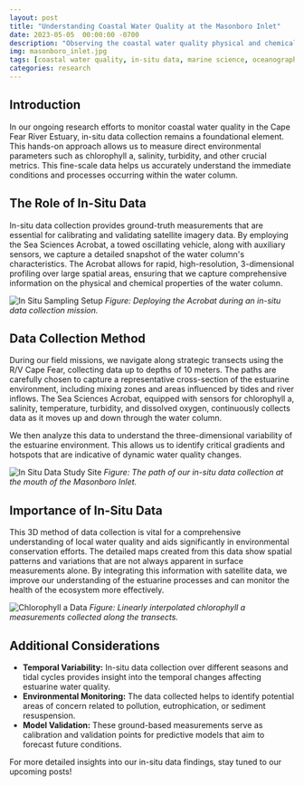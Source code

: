 ```yaml
---
layout: post
title: "Understanding Coastal Water Quality at the Masonboro Inlet"
date: 2023-05-05  00:00:00 -0700
description: "Observing the coastal water quality physical and chemical processes with 3-dimensional in-situ measurments."
img: masonboro_inlet.jpg
tags: [coastal water quality, in-situ data, marine science, oceanography, estuarine monitoring]
categories: research
---
```


## Introduction
In our ongoing research efforts to monitor coastal water quality in the Cape Fear River Estuary, in-situ data collection remains a foundational element. This hands-on approach allows us to measure direct environmental parameters such as chlorophyll a, salinity, turbidity, and other crucial metrics. This fine-scale data helps us accurately understand the immediate conditions and processes occurring within the water column.

## The Role of In-Situ Data
In-situ data collection provides ground-truth measurements that are essential for calibrating and validating satellite imagery data. By employing the Sea Sciences Acrobat, a towed oscillating vehicle, along with auxiliary sensors, we capture a detailed snapshot of the water column's characteristics. The Acrobat allows for rapid, high-resolution, 3-dimensional profiling over large spatial areas, ensuring that we capture comprehensive information on the physical and chemical properties of the water column.

![In Situ Sampling Setup](/mitchtork/assets/img/for_posts/Acrobat.png)
*Figure: Deploying the Acrobat during an in-situ data collection mission.*

## Data Collection Method
During our field missions, we navigate along strategic transects using the R/V Cape Fear, collecting data up to depths of 10 meters. The paths are carefully chosen to capture a representative cross-section of the estuarine environment, including mixing zones and areas influenced by tides and river inflows. The Sea Sciences Acrobat, equipped with sensors for chlorophyll a, salinity, temperature, turbidity, and dissolved oxygen, continuously collects data as it moves up and down through the water column.

We then analyze this data to understand the three-dimensional variability of the estuarine environment. This allows us to identify critical gradients and hotspots that are indicative of dynamic water quality changes.

![In Situ Data Study Site](/mitchtork/assets/img/for_posts/masonboro-studysite.png)
*Figure: The path of our in-situ data collection at the mouth of the Masonboro Inlet.*

## Importance of In-Situ Data
This 3D method of data collection is vital for a comprehensive understanding of local water quality and aids significantly in environmental conservation efforts. The detailed maps created from this data show spatial patterns and variations that are not always apparent in surface measurements alone. By integrating this information with satellite data, we improve our understanding of the estuarine processes and can monitor the health of the ecosystem more effectively.

![Chlorophyll a Data](/mitchtork/assets/img/for_posts/chl.gif)
*Figure: Linearly interpolated chlorophyll a measurements collected along the transects.*

## Additional Considerations
- **Temporal Variability:** In-situ data collection over different seasons and tidal cycles provides insight into the temporal changes affecting estuarine water quality.
- **Environmental Monitoring:** The data collected helps to identify potential areas of concern related to pollution, eutrophication, or sediment resuspension.
- **Model Validation:** These ground-based measurements serve as calibration and validation points for predictive models that aim to forecast future conditions.

For more detailed insights into our in-situ data findings, stay tuned to our upcoming posts!
